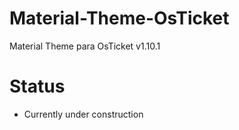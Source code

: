 # Material-Theme-OsTicket
Material Theme para OsTicket v1.10.1

# Status
* Currently under construction
